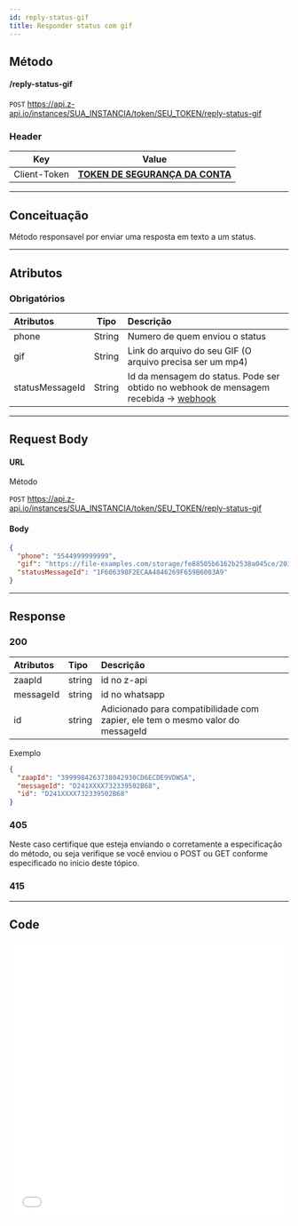 ```yaml
---
id: reply-status-gif
title: Responder status com gif
---
```


## Método

#### /reply-status-gif

`POST` https://api.z-api.io/instances/SUA_INSTANCIA/token/SEU_TOKEN/reply-status-gif

### Header

|      Key       |            Value            |
| :------------: |     :-----------------:     |
|  Client-Token  | **[TOKEN DE SEGURANÇA DA CONTA](../security/client-token)** |
---

## Conceituação

Método responsavel por enviar uma resposta em texto a um status.

---

## Atributos

### Obrigatórios

| Atributos |  Tipo  | Descrição                    |
| :-------- | :----: | :--------------------------- |
| phone     | String | Numero de quem enviou o status |
| gif       | String | Link do arquivo do seu GIF (O arquivo precisa ser um mp4) |
| statusMessageId     | String | Id da mensagem do status. Pode ser obtido no webhook de mensagem recebida -> [webhook](../webhooks/on-message-received)  |

---

## Request Body

#### URL

Método

`POST` https://api.z-api.io/instances/SUA_INSTANCIA/token/SEU_TOKEN/reply-status-gif

#### Body

```json
{
  "phone": "5544999999999",
  "gif": "https://file-examples.com/storage/fe88505b6162b2538a045ce/2017/04/file_example_MP4_480_1_5MG.mp4",
  "statusMessageId": "1F606398F2ECAA4846269F659B6003A9"
}
```

---

## Response

### 200

| Atributos | Tipo   | Descrição      |
| :-------- | :----- | :------------- |
| zaapId | string | id no z-api |
| messageId | string | id no whatsapp |
| id | string | Adicionado para compatibilidade com zapier, ele tem o mesmo valor do messageId |

Exemplo

```json
{
  "zaapId": "3999984263738042930CD6ECDE9VDWSA",
  "messageId": "D241XXXX732339502B68",
  "id": "D241XXXX732339502B68"
}
```

### 405

Neste caso certifique que esteja enviando o corretamente a especificação do método, ou seja verifique se você enviou o POST ou GET conforme especificado no inicio deste tópico.

### 415

---

## Code

<iframe src="//api.apiembed.com/?source=https://raw.githubusercontent.com/Z-API/z-api-docs/main/json-examples/reply-status-gif.json&targets=all" frameborder="0" scrolling="no" width="100%" height="500px" seamless></iframe>
